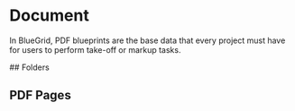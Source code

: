 # Document
<p>
In BlueGrid, PDF blueprints are the base data that every project must have for users to perform take-off or markup tasks.
</p>
## Folders
<procedure title="Create a folder" id="create-a-folder">
<step>
</step>
</procedure>

## PDF Pages
